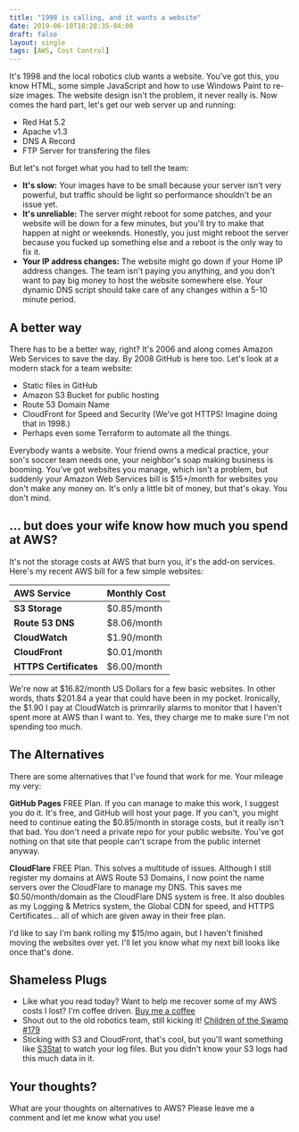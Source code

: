 ```yaml
---
title: "1998 is calling, and it wants a website"
date: 2019-06-10T10:28:35-04:00
draft: false
layout: single
tags: [AWS, Cost Control]
---
```


It's 1998 and the local robotics club wants a website.  You've got this, you know HTML, some simple JavaScript and how to use Windows Paint to re-size images. The website design isn't the problem, it never really is.  Now comes the hard part, let's get our web server up and running:

* Red Hat 5.2
* Apache v1.3
* DNS A Record
* FTP Server for transfering the files

But let's not forget what you had to tell the team:

* __It's slow:__ Your images have to be small because your server isn't very powerful, but traffic should be light so performance shouldn't be an issue yet.
* __It's unreliable:__ The server might reboot for some patches, and your website will be down for a few minutes, but you'll try to make that happen at night or weekends. Honestly, you just might reboot the server because you fucked up something else and a reboot is the only way to fix it.
* __Your IP address changes:__ The website might go down if your Home IP address changes.  The team isn't paying you anything, and you don't want to pay big money to host the website somewhere else.  Your dynamic DNS script should take care of any changes within a 5-10 minute period.

## A better way

There has to be a better way, right? It's 2006 and along comes Amazon Web Services to save the day.  By 2008 GitHub is here too.  Let's look at a modern stack for a team website:

* Static files in GitHub
* Amazon S3 Bucket for public hosting
* Route 53 Domain Name
* CloudFront for Speed and Security (We've got HTTPS! Imagine doing that in 1998.)
* Perhaps even some Terraform to automate all the things.

Everybody wants a website.  Your friend owns a medical practice, your son's soccer team needs one, your neighbor's soap making business is booming.  You've got websites you manage, which isn't a problem, but suddenly your Amazon Web Services bill is $15+/month for websites you don't make any money on.  It's only a little bit of money, but that's okay. You don't mind.


## ... but does your wife know how much you spend at AWS?

It's not the storage costs at AWS that burn you, it's the add-on services. Here's my recent AWS bill for a few simple websites:

| AWS Service | Monthly Cost
:-------------|:------------------
__S3 Storage__ | $0.85/month
__Route 53 DNS__ | $8.06/month
__CloudWatch__ | $1.90/month
__CloudFront__ | $0.01/month
__HTTPS Certificates__ | $6.00/month

We're now at $16.82/month US Dollars for a few basic websites. In other words, thats $201.84 a year that could have been in my pocket. Ironically, the $1.90 I pay at CloudWatch is primrarily alarms to monitor that I haven't spent more at AWS than I want to.  Yes, they charge me to make sure I'm not spending too much.


## The Alternatives

There are some alternatives that I've found that work for me. Your mileage my very:

__GitHub Pages__ FREE Plan.  If you can manage to make this work, I suggest you do it.  It's free, and GitHub will host your page.  If you can't, you might need to continue eating the $0.85/month in storage costs, but it really isn't that bad. You don't need a private repo for your public website.  You've got nothing on that site that people can't scrape from the public internet anyway.

__CloudFlare__ FREE Plan.  This solves a multitude of issues.  Although I still register my domains at AWS Route 53 Domains, I now point the name servers over the CloudFlare to manage my DNS.  This saves me $0.50/month/domain as the CloudFlare DNS system is free.  It also doubles as my Logging & Metrics system, the Global CDN for speed, and HTTPS Certificates... all of which are given away in their free plan.

I'd like to say I'm bank rolling my $15/mo again, but I haven't finished moving the websites over yet.  I'll let you know what my next bill looks like once that's done.


## Shameless Plugs

* Like what you read today? Want to help me recover some of my AWS costs I lost? I'm coffee driven. [Buy me a coffee](https://ko-fi.com/agilesyndrome)
* Shout out to the old robotics team, still kicking it! [Children of the Swamp #179](https://www.thebluealliance.com/team/179)
* Sticking with S3 and CloudFront, that's cool, but you'll want something like [S3Stat](https://www.s3stat.com) to watch your log files.  But you didn't know your S3 logs had this much data in it.

## Your thoughts?

What are your thoughts on alternatives to AWS?  Please leave me a comment and let me know what you use!

